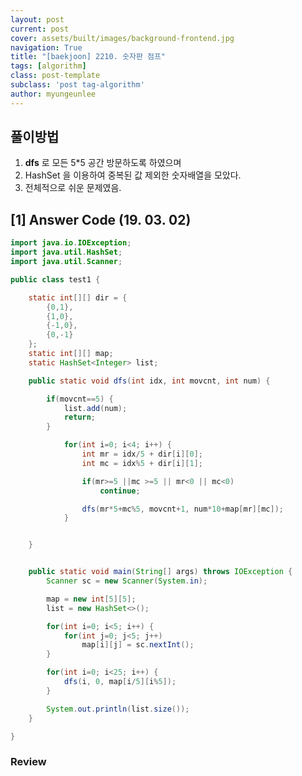 ```yaml
---
layout: post
current: post
cover: assets/built/images/background-frontend.jpg
navigation: True
title: "[baekjoon] 2210. 숫자판 점프"
tags: [algorithm]
class: post-template
subclass: 'post tag-algorithm'
author: myungeunlee
---
```


## 풀이방법
1. **dfs** 로 모든 5*5 공간 방문하도록 하였으며
2. HashSet 을 이용하여 중복된 값 제외한 숫자배열을 모았다.
3. 전체적으로 쉬운 문제였음.

## [1] Answer Code (19. 03. 02)

``` java
import java.io.IOException;
import java.util.HashSet;
import java.util.Scanner;

public class test1 {

	static int[][] dir = {
		{0,1},
		{1,0},
		{-1,0},
		{0,-1}
	};
	static int[][] map;
	static HashSet<Integer> list;

	public static void dfs(int idx, int movcnt, int num) {

		if(movcnt==5) {
			list.add(num);
			return;
		}

			for(int i=0; i<4; i++) {
				int mr = idx/5 + dir[i][0];
				int mc = idx%5 + dir[i][1];

				if(mr>=5 ||mc >=5 || mr<0 || mc<0)
					continue;

				dfs(mr*5+mc%5, movcnt+1, num*10+map[mr][mc]);
			}


	}


	public static void main(String[] args) throws IOException {
		Scanner sc = new Scanner(System.in);

		map = new int[5][5];
		list = new HashSet<>();

		for(int i=0; i<5; i++) {
			for(int j=0; j<5; j++)
				map[i][j] = sc.nextInt();
		}

		for(int i=0; i<25; i++) {
			dfs(i, 0, map[i/5][i%5]);
		}

		System.out.println(list.size());
	}

}

```
### Review
